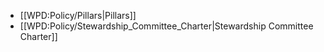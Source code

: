 * [[WPD:Policy/Pillars|Pillars]]
* [[WPD:Policy/Stewardship_Committee_Charter|Stewardship Committee Charter]]